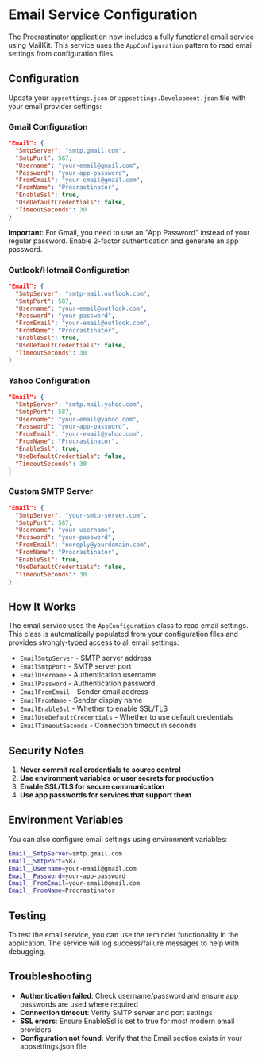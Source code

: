 # Email Service Configuration

The Procrastinator application now includes a fully functional email service using MailKit. This service uses the `AppConfiguration` pattern to read email settings from configuration files.

## Configuration

Update your `appsettings.json` or `appsettings.Development.json` file with your email provider settings:

### Gmail Configuration
```json
"Email": {
  "SmtpServer": "smtp.gmail.com",
  "SmtpPort": 587,
  "Username": "your-email@gmail.com",
  "Password": "your-app-password",
  "FromEmail": "your-email@gmail.com",
  "FromName": "Procrastinator",
  "EnableSsl": true,
  "UseDefaultCredentials": false,
  "TimeoutSeconds": 30
}
```

**Important**: For Gmail, you need to use an "App Password" instead of your regular password. Enable 2-factor authentication and generate an app password.

### Outlook/Hotmail Configuration
```json
"Email": {
  "SmtpServer": "smtp-mail.outlook.com",
  "SmtpPort": 587,
  "Username": "your-email@outlook.com",
  "Password": "your-password",
  "FromEmail": "your-email@outlook.com",
  "FromName": "Procrastinator",
  "EnableSsl": true,
  "UseDefaultCredentials": false,
  "TimeoutSeconds": 30
}
```

### Yahoo Configuration
```json
"Email": {
  "SmtpServer": "smtp.mail.yahoo.com",
  "SmtpPort": 587,
  "Username": "your-email@yahoo.com",
  "Password": "your-app-password",
  "FromEmail": "your-email@yahoo.com",
  "FromName": "Procrastinator",
  "EnableSsl": true,
  "UseDefaultCredentials": false,
  "TimeoutSeconds": 30
}
```

### Custom SMTP Server
```json
"Email": {
  "SmtpServer": "your-smtp-server.com",
  "SmtpPort": 587,
  "Username": "your-username",
  "Password": "your-password",
  "FromEmail": "noreply@yourdomain.com",
  "FromName": "Procrastinator",
  "EnableSsl": true,
  "UseDefaultCredentials": false,
  "TimeoutSeconds": 30
}
```

## How It Works

The email service uses the `AppConfiguration` class to read email settings. This class is automatically populated from your configuration files and provides strongly-typed access to all email settings:

- `EmailSmtpServer` - SMTP server address
- `EmailSmtpPort` - SMTP server port
- `EmailUsername` - Authentication username
- `EmailPassword` - Authentication password
- `EmailFromEmail` - Sender email address
- `EmailFromName` - Sender display name
- `EmailEnableSsl` - Whether to enable SSL/TLS
- `EmailUseDefaultCredentials` - Whether to use default credentials
- `EmailTimeoutSeconds` - Connection timeout in seconds

## Security Notes

1. **Never commit real credentials to source control**
2. **Use environment variables or user secrets for production**
3. **Enable SSL/TLS for secure communication**
4. **Use app passwords for services that support them**

## Environment Variables

You can also configure email settings using environment variables:

```bash
Email__SmtpServer=smtp.gmail.com
Email__SmtpPort=587
Email__Username=your-email@gmail.com
Email__Password=your-app-password
Email__FromEmail=your-email@gmail.com
Email__FromName=Procrastinator
```

## Testing

To test the email service, you can use the reminder functionality in the application. The service will log success/failure messages to help with debugging.

## Troubleshooting

- **Authentication failed**: Check username/password and ensure app passwords are used where required
- **Connection timeout**: Verify SMTP server and port settings
- **SSL errors**: Ensure EnableSsl is set to true for most modern email providers
- **Configuration not found**: Verify that the Email section exists in your appsettings.json file
